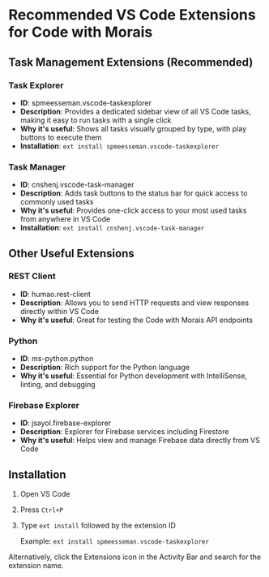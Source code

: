 # Recommended VS Code Extensions for Code with Morais

## Task Management Extensions (Recommended)

### Task Explorer
- **ID**: spmeesseman.vscode-taskexplorer
- **Description**: Provides a dedicated sidebar view of all VS Code tasks, making it easy to run tasks with a single click
- **Why it's useful**: Shows all tasks visually grouped by type, with play buttons to execute them
- **Installation**: `ext install spmeesseman.vscode-taskexplorer`

### Task Manager
- **ID**: cnshenj.vscode-task-manager
- **Description**: Adds task buttons to the status bar for quick access to commonly used tasks
- **Why it's useful**: Provides one-click access to your most used tasks from anywhere in VS Code
- **Installation**: `ext install cnshenj.vscode-task-manager`

## Other Useful Extensions

### REST Client
- **ID**: humao.rest-client
- **Description**: Allows you to send HTTP requests and view responses directly within VS Code
- **Why it's useful**: Great for testing the Code with Morais API endpoints

### Python
- **ID**: ms-python.python
- **Description**: Rich support for the Python language
- **Why it's useful**: Essential for Python development with IntelliSense, linting, and debugging

### Firebase Explorer
- **ID**: jsayol.firebase-explorer
- **Description**: Explorer for Firebase services including Firestore
- **Why it's useful**: Helps view and manage Firebase data directly from VS Code

## Installation

1. Open VS Code
2. Press `Ctrl+P`
3. Type `ext install` followed by the extension ID
   
   Example: `ext install spmeesseman.vscode-taskexplorer`

Alternatively, click the Extensions icon in the Activity Bar and search for the extension name.
